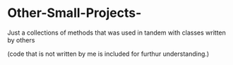 # Other-Small-Projects-
Just a collections of methods that was used in tandem with classes written by others 

(code that is not written by me is included for furthur understanding.)
